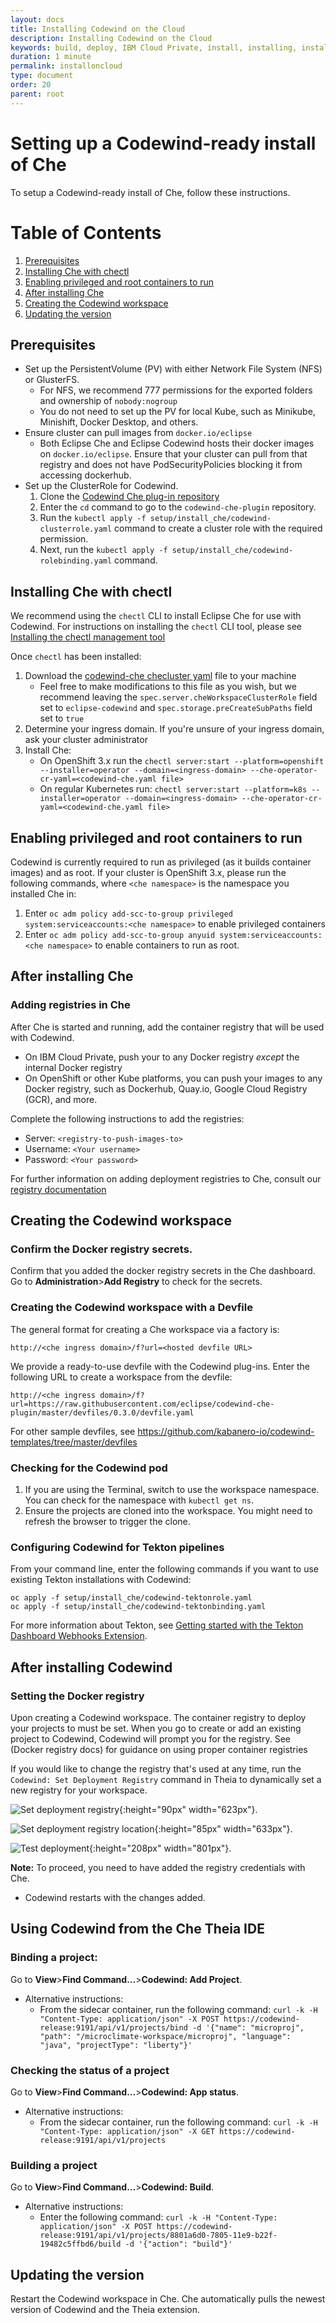 ```yaml
---
layout: docs
title: Installing Codewind on the Cloud
description: Installing Codewind on the Cloud
keywords: build, deploy, IBM Cloud Private, install, installing, installation, chart, Helm, develop, cloud, public cloud, services, command line, cli, command, start, stop, update, open, delete, options, operation, devops, OpenShift, OKD
duration: 1 minute
permalink: installoncloud
type: document
order: 20
parent: root
---
```


# Setting up a Codewind-ready install of Che

To setup a Codewind-ready install of Che, follow these instructions.


# Table of Contents
1. [Prerequisites](#prerequisites)
2. [Installing Che with chectl](#installing-che-with-chectl)
3. [Enabling privileged and root containers to run](#enabling-privileged-and-root-containers-to-run)
4. [After installing Che](#after-installing-che)
5. [Creating the Codewind workspace](#creating-the-codewind-workspace)
6. [Updating the version](#updating-the-version)

## Prerequisites
- Set up the PersistentVolume (PV) with either Network File System (NFS) or GlusterFS.
  - For NFS, we recommend 777 permissions for the exported folders and ownership of `nobody:nogroup`
  - You do not need to set up the PV for local Kube, such as Minikube, Minishift, Docker Desktop, and others.
- Ensure cluster can pull images from `docker.io/eclipse`
  - Both Eclipse Che and Eclipse Codewind hosts their docker images on `docker.io/eclipse`. Ensure that your cluster can pull from that registry and does not have PodSecurityPolicies blocking it from accessing dockerhub.
- Set up the ClusterRole for Codewind.
  1. Clone the [Codewind Che plug-in repository](https://github.com/eclipse/codewind-che-plugin)
  2. Enter the `cd` command to go to the `codewind-che-plugin` repository.
  3. Run the `kubectl apply -f setup/install_che/codewind-clusterrole.yaml` command to create a cluster role with the required permission.
  4. Next, run the `kubectl apply -f setup/install_che/codewind-rolebinding.yaml` command.

## Installing Che with chectl

We recommend using the `chectl` CLI to install Eclipse Che for use with Codewind. For instructions on installing the `chectl` CLI tool, please see [Installing the chectl management tool](https://www.eclipse.org/che/docs/che-7/installing-the-chectl-management-tool/)

Once `chectl` has been installed:

1. Download the [codewind-che checluster yaml](https://github.com/eclipse/codewind-che-plugin/blob/master/setup/install_che/che-operator/codewind-checluster.yaml)  file to your machine
    - Feel free to make modifications to this file as you wish, but we recommend leaving the `spec.server.cheWorkspaceClusterRole` field set to `eclipse-codewind` and `spec.storage.preCreateSubPaths` field set to `true`
2. Determine your ingress domain. If you're unsure of your ingress domain, ask your cluster administrator
2. Install Che:
    - On OpenShift 3.x run the `chectl server:start --platform=openshift --installer=operator --domain=<ingress-domain> --che-operator-cr-yaml=<codewind-che.yaml file>`
    - On regular Kubernetes run: `chectl server:start --platform=k8s --installer=operator --domain=<ingress-domain> --che-operator-cr-yaml=<codewind-che.yaml file>`

## Enabling privileged and root containers to run
Codewind is currently required to run as privileged (as it builds container images) and as root. If your cluster is OpenShift 3.x, please run the following commands, where `<che namespace>` is the namespace you installed Che in:
1. Enter `oc adm policy add-scc-to-group privileged system:serviceaccounts:<che namespace>` to enable privileged containers
2. Enter `oc adm policy add-scc-to-group anyuid system:serviceaccounts:<che namespace>` to enable containers to run as root.

## After installing Che

### Adding registries in Che
After Che is started and running, add the container registry that will be used with Codewind.
- On IBM Cloud Private, push your 
to any Docker registry *except* the internal Docker registry
- On OpenShift or other Kube platforms, you can push your images to any Docker registry, such as Dockerhub, Quay.io, Google Cloud Registry (GCR), and more.

Complete the following instructions to add the registries:
  - Server: `<registry-to-push-images-to>`
  - Username: `<Your username>`
  - Password: `<Your password>`

For further information on adding deployment registries to Che, consult our [registry documentation](https://www.eclipse.org/codewind/dockerregistry.html)

## Creating the Codewind workspace

### Confirm the Docker registry secrets.
Confirm that you added the docker registry secrets in the Che dashboard. Go to **Administration**>**Add Registry** to check for the secrets.

### Creating the Codewind workspace with a Devfile
The general format for creating a Che workspace via a factory is:
```
http://<che ingress domain>/f?url=<hosted devfile URL>
```

We provide a ready-to-use devfile with the Codewind plug-ins. Enter the following URL to create a workspace from the devfile:
```
http://<che ingress domain>/f?url=https://raw.githubusercontent.com/eclipse/codewind-che-plugin/master/devfiles/0.3.0/devfile.yaml
```

For other sample devfiles, see https://github.com/kabanero-io/codewind-templates/tree/master/devfiles

### Checking for the Codewind pod
1. If you are using the Terminal, switch to use the workspace namespace. You can check for the namespace with `kubectl get ns`.
2. Ensure the projects are cloned into the workspace. You might need to refresh the browser to trigger the clone.

### Configuring Codewind for Tekton pipelines
From your command line, enter the following commands if you want to use existing Tekton installations with Codewind:

```
oc apply -f setup/install_che/codewind-tektonrole.yaml
oc apply -f setup/install_che/codewind-tektonbinding.yaml
```

For more information about Tekton, see [Getting started with the Tekton Dashboard Webhooks Extension](https://github.com/tektoncd/experimental/blob/master/webhooks-extension/docs/GettingStarted.md).

## After installing Codewind

### Setting the Docker registry
Upon creating a Codewind workspace. The container registry to deploy your projects to must be set. When you go to create or add an existing project to Codewind, Codewind will prompt you for the registry. See (Docker registry docs) for guidance on using proper container registries

If you would like to change the registry that's used at any time, run the `Codewind: Set Deployment Registry` command in Theia to dynamically set a new registry for your workspace. <br>

![Set deployment registry](dist/images/che-docs/SetDockerRegistry-1.png){:height="90px" width="623px"}. <br>

![Set deployment registry location](dist/images/che-docs/SetDockerRegistry-2.png){:height="85px" width="633px"}. <br>

![Test deployment](dist/images/che-docs/SetDockerRegistry-3.png){:height="208px" width="801px"}. <br>

**Note:** To proceed, you need to have added the registry credentials with Che.
- Codewind restarts with the changes added.

## Using Codewind from the Che Theia IDE

### Binding a project:
Go to **View**>**Find Command…**>**Codewind: Add Project**.

- Alternative instructions:
  - From the sidecar container, run the following command:
`curl -k -H "Content-Type: application/json" -X POST https://codewind-release:9191/api/v1/projects/bind -d '{"name": "microproj", "path": "/microclimate-workspace/microproj", "language": "java", "projectType": "liberty"}'`

### Checking the status of a project
Go to **View**>**Find Command…**>**Codewind: App status**.

- Alternative instructions:
  - From the sidecar container, run the following command: `curl -k -H "Content-Type: application/json" -X GET https://codewind-release:9191/api/v1/projects`

### Building a project 
Go to **View**>**Find Command…**>**Codewind: Build**.

- Alternative instructions:
  - Enter the following command: `curl -k -H "Content-Type: application/json" -X POST https://codewind-release:9191/api/v1/projects/8801a6d0-7805-11e9-b22f-19482c5ffbd6/build -d '{"action": "build"}'`

## Updating the version
Restart the Codewind workspace in Che. Che automatically pulls the newest version of Codewind and the Theia extension.